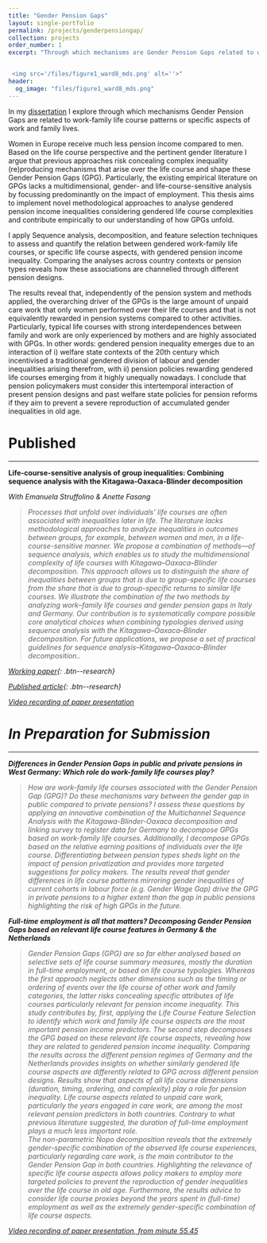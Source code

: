 ```yaml
---
title: "Gender Pension Gaps"
layout: single-portfolio
permalink: /projects/genderpensiongap/
collection: projects
order_number: 1
excerpt: "Through which mechanisms are Gender Pension Gaps related to work-family life course patterns or specific aspects of work and family lives?


 <img src='/files/figure1_ward8_mds.png' alt=''>"
header: 
  og_image: "files/figure1_ward8_mds.png"
---
```


In my [dissertation](https://ora.ox.ac.uk/objects/uuid:74763cc3-e58c-4581-abe3-ce542e8774fd) I explore through which mechanisms Gender Pension Gaps are related to work-family life course patterns or specific aspects of work and family lives. 

Women in Europe receive much less pension income compared to men. Based on the life course perspective and the pertinent gender literature I argue that previous approaches risk concealing complex inequality (re)producing mechanisms that arise over the life course and shape these Gender Pension Gaps (GPG). Particularly, the existing empirical literature on GPGs lacks a multidimensional, gender- and life-course-sensitive analysis by focussing predominantly on the impact of employment. This thesis aims to implement novel methodological approaches to analyse gendered pension income inequalities considering gendered life course complexities and contribute empirically to our understanding of how GPGs unfold.

I apply Sequence analysis, decomposition, and feature selection techniques to assess and quantify the relation between gendered work-family life courses, or specific life course aspects, with gendered pension income inequality. Comparing the analyses across country contexts or pension types reveals how these associations are channelled through different pension designs.

The results reveal that, independently of the pension system and methods applied, the overarching driver of the GPGs is the large amount of unpaid care work that only women performed over their life courses and that is not equivalently rewarded in pension systems compared to other activities. Particularly, typical life courses with strong interdependences between family and work are only experienced by mothers and are highly associated with GPGs. In other words: gendered pension inequality emerges due to an interaction of i) welfare state contexts of the 20th century which incentivised a traditional gendered division of labour and gender inequalities arising therefrom, with ii) pension policies rewarding gendered life courses emerging from it highly unequally nowadays. I conclude that pension policymakers must consider this intertemporal interaction of present pension designs and past welfare state policies for pension reforms if they aim to prevent a severe reproduction of accumulated gender inequalities in old age.


Published
======
------
**Life-course-sensitive analysis of group inequalities: Combining sequence analysis with the Kitagawa-Oaxaca-Blinder decomposition**

<i>With Emanuela Struffolino & Anette Fasang<i>
> Processes that unfold over individuals’ life courses are often associated with inequalities later in life. The literature lacks methodological approaches to analyze inequalities in outcomes between groups, for example, between women and men, in a life-course-sensitive manner. We propose a combination of methods—of sequence analysis, which enables us to study the multidimensional complexity of life courses with Kitagawa–Oaxaca–Blinder decomposition. This approach allows us to distinguish the share of inequalities between groups that is due to group-specific life courses from the share that is due to group-specific returns to similar life courses. We illustrate the combination of the two methods by analyzing work–family life courses and gender pension gaps in Italy and Germany. Our contribution is to systematically compare possible core analytical choices when combining typologies derived using sequence analysis with the Kitagawa–Oaxaca–Blinder decomposition. For future applications, we propose a set of practical guidelines for sequence analysis–Kitagawa–Oaxaca–Blinder decomposition.. 

[Working paper](https://osf.io/preprints/socarxiv/7k4vt/){: .btn--research} 

[Published article](https://journals.sagepub.com/doi/10.1177/00491241231224226){: .btn--research} 

[Video recording of paper presentation](https://www.youtube.com/watch?v=tQ9MEWkMWvs)

In Preparation for Submission
======
------
**Differences in Gender Pension Gaps in public and private pensions in West Germany: Which role do work-family life courses play?**

> How are work-family life courses associated with the Gender Pension Gap (GPG)? Do these mechanisms vary between the gender gap in public compared to private pensions? I assess these questions by applying an innovative combination of the Multichannel Sequence Analysis with the Kitagawa-Blinder-Oaxaca decomposition and linking survey to register data for Germany to decompose GPGs based on work-family life courses. Additionally, I decompose GPGs based on the relative earning positions of individuals over the life course. Differentiating between pension types sheds light on the impact of pension privatization and provides more targeted suggestions for policy makers. The results reveal that gender differences in life course patterns mirroring gender inequalities of current cohorts in labour force (e.g. Gender Wage Gap) drive the GPG in private pensions to a higher extent than the gap in public pensions highlighting the risk of high GPGs in the future.


**Full-time employment is all that matters? Decomposing Gender Pension Gaps based on relevant life course features in Germany & the Netherlands**

> Gender Pension Gaps (GPG) are so far either analysed based on selective sets of life course summary measures, mostly the duration in full-time employment, or based on life course typologies. Whereas the first approach neglects other dimensions such as the timing or ordering of events over the life course of other work and family categories, the latter risks concealing specific attributes of life courses particularly relevant for pension income inequality. This study contributes by, first, applying the Life Course Feature Selection to identify which work and family life course aspects are the most important pension income predictors. The second step decomposes the GPG based on these relevant life course aspects, revealing how they are related to gendered pension income inequality. Comparing the results across the different pension regimes of Germany and the Netherlands provides insights on whether similarly gendered life course aspects are differently related to GPG across different pension designs.
Results show that aspects of all life course dimensions (duration, timing, ordering, and complexity) play a role for pension inequality. Life course aspects related to unpaid care work, particularly the years engaged in care work, are among the most relevant pension predictors in both countries. Contrary to what previous literature suggested, the duration of full-time employment plays a much less important role.  
The non-parametric Ñopo decomposition reveals that the extremely gender-specific combination of the observed life course experiences, particularly regarding care work, is the main contributor to the Gender Pension Gap in both countries. Highlighting the relevance of specific life course aspects allows policy makers to employ more targeted policies to prevent the reproduction of gender inequalities over the life course in old age. Furthermore, the results advice to consider life course proxies beyond the years spent in (full-time) employment as well as the extremely gender-specific combination of life course aspects.


[Video recording of paper presentation, from minute 55.45](https://www.youtube.com/watch?v=tQ9MEWkMWvs)
